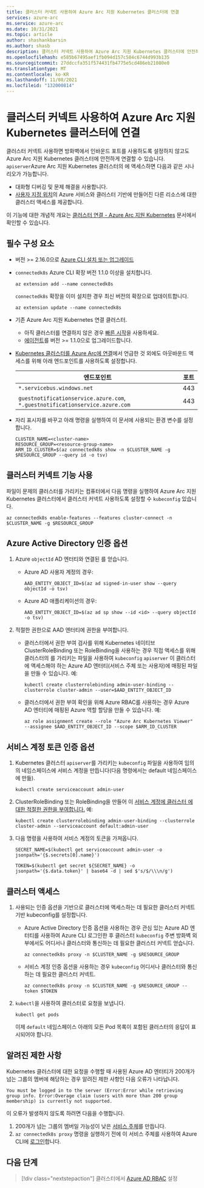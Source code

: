 ```yaml
---
title: 클러스터 커넥트 사용하여 Azure Arc 지원 Kubernetes 클러스터에 연결
services: azure-arc
ms.service: azure-arc
ms.date: 10/31/2021
ms.topic: article
author: shashankbarsin
ms.author: shasb
description: 클러스터 커넥트 사용하여 Azure Arc 지원 Kubernetes 클러스터에 안전하게 연결
ms.openlocfilehash: e585b67495aef1fb094d157c584c6744d993b135
ms.sourcegitcommit: 27ddccfa351f574431fb4775e5cd486eb21080e0
ms.translationtype: MT
ms.contentlocale: ko-KR
ms.lasthandoff: 11/08/2021
ms.locfileid: "132000814"
---
```

# <a name="use-cluster-connect-to-connect-to-azure-arc-enabled-kubernetes-clusters"></a>클러스터 커넥트 사용하여 Azure Arc 지원 Kubernetes 클러스터에 연결

클러스터 커넥트 사용하면 방화벽에서 인바운드 포트를 사용하도록 설정하지 않고도 Azure Arc 지원 Kubernetes 클러스터에 안전하게 연결할 수 있습니다. `apiserver`Azure Arc 지원 Kubernetes 클러스터의 에 액세스하면 다음과 같은 시나리오가 가능합니다.
* 대화형 디버깅 및 문제 해결을 사용합니다.
* [사용자 지정 위치](custom-locations.md)의 Azure 서비스와 클러스터 기반에 만들어진 다른 리소스에 대한 클러스터 액세스를 제공합니다.

이 기능에 대한 개념적 개요는 [클러스터 연결 - Azure Arc 지원 Kubernetes](conceptual-cluster-connect.md) 문서에서 확인할 수 있습니다.

## <a name="prerequisites"></a>필수 구성 요소   

- 버전 >= 2.16.0으로 [Azure CLI 설치 또는 업그레이드](/cli/azure/install-azure-cli)

- `connectedk8s` Azure CLI 확장 버전 1.1.0 이상을 설치합니다.

    ```console
    az extension add --name connectedk8s
    ```
  
    `connectedk8s` 확장을 이미 설치한 경우 최신 버전의 확장으로 업데이트합니다.
    
    ```console
    az extension update --name connectedk8s
    ```

- 기존 Azure Arc 지원 Kubernetes 연결 클러스터.
    - 아직 클러스터를 연결하지 않은 경우 [빠른 시작](quickstart-connect-cluster.md)을 사용하세요.
    - [에이전트](agent-upgrade.md#manually-upgrade-agents)를 버전 >= 1.1.0으로 업그레이드합니다.

- [Kubernetes 클러스터를 Azure Arc에 연결](quickstart-connect-cluster.md#meet-network-requirements)에서 언급한 것 외에도 아웃바운드 액세스를 위해 아래 엔드포인트를 사용하도록 설정합니다.

    | 엔드포인트 | 포트 |
    |----------------|-------|
    |`*.servicebus.windows.net` | 443 |
    |`guestnotificationservice.azure.com`, `*.guestnotificationservice.azure.com` | 443 |

- 자리 표시자를 바꾸고 아래 명령을 실행하여 이 문서에 사용되는 환경 변수를 설정합니다.

    ```console
    CLUSTER_NAME=<cluster-name>
    RESOURCE_GROUP=<resource-group-name>
    ARM_ID_CLUSTER=$(az connectedk8s show -n $CLUSTER_NAME -g $RESOURCE_GROUP --query id -o tsv)
    ```


## <a name="enable-cluster-connect-feature"></a>클러스터 커넥트 기능 사용

파일이 문제의 클러스터를 가리키는 컴퓨터에서 다음 명령을 실행하여 Azure Arc 지원 Kubernetes 클러스터에서 클러스터 커넥트 사용하도록 설정할 수 `kubeconfig` 있습니다.

```console
az connectedk8s enable-features --features cluster-connect -n $CLUSTER_NAME -g $RESOURCE_GROUP
```

## <a name="azure-active-directory-authentication-option"></a>Azure Active Directory 인증 옵션

1. Azure `objectId` AD 엔터티와 연결된 를 얻습니다.

    - Azure AD 사용자 계정의 경우:

        ```console
        AAD_ENTITY_OBJECT_ID=$(az ad signed-in-user show --query objectId -o tsv)
        ```

    - Azure AD 애플리케이션의 경우:

        ```console
        AAD_ENTITY_OBJECT_ID=$(az ad sp show --id <id> --query objectId -o tsv)
        ```

1. 적절한 권한으로 AAD 엔터티에 권한을 부여합니다.

    - 클러스터에서 권한 부여 검사를 위해 Kubernetes 네이티브 ClusterRoleBinding 또는 RoleBinding을 사용하는 경우 직접 액세스를 위해 클러스터의 를 가리키는 파일을 사용하여 `kubeconfig` `apiserver` 이 클러스터에 액세스해야 하는 Azure AD 엔터티(서비스 주체 또는 사용자)에 매핑된 파일을 만들 수 있습니다. 예:
    
        ```console
        kubectl create clusterrolebinding admin-user-binding --clusterrole cluster-admin --user=$AAD_ENTITY_OBJECT_ID
        ```

    - 클러스터에서 권한 부여 확인을 위해 Azure RBAC를 사용하는 경우 Azure AD 엔터티에 매핑된 Azure 역할 할당을 만들 수 있습니다. 예:

        ```console
        az role assignment create --role "Azure Arc Kubernetes Viewer" --assignee $AAD_ENTITY_OBJECT_ID --scope $ARM_ID_CLUSTER
        ```

## <a name="service-account-token-authentication-option"></a>서비스 계정 토큰 인증 옵션

1. Kubernetes 클러스터 `apiserver`를 가리키는 `kubeconfig` 파일을 사용하여 임의의 네임스페이스에 서비스 계정을 만듭니다(다음 명령에서는 default 네임스페이스에 만듦).

    ```console
    kubectl create serviceaccount admin-user
    ```

1. ClusterRoleBinding 또는 RoleBinding을 만들어 이 [서비스 계정에 클러스터 에 대한 적절한 권한을 부여합니다.](https://kubernetes.io/docs/reference/access-authn-authz/rbac/#kubectl-create-rolebinding) 예:

    ```console
    kubectl create clusterrolebinding admin-user-binding --clusterrole cluster-admin --serviceaccount default:admin-user
    ```

1. 다음 명령을 사용하여 서비스 계정의 토큰을 가져옵니다.

    ```console
    SECRET_NAME=$(kubectl get serviceaccount admin-user -o jsonpath='{$.secrets[0].name}')
    ```

    ```console
    TOKEN=$(kubectl get secret ${SECRET_NAME} -o jsonpath='{$.data.token}' | base64 -d | sed $'s/$/\\\n/g')
    ```

## <a name="access-your-cluster"></a>클러스터 액세스

1. 사용되는 인증 옵션을 기반으로 클러스터에 액세스하는 데 필요한 클러스터 커넥트 기반 kubeconfig를 설정합니다.

    - Azure Active Directory 인증 옵션을 사용하는 경우 관심 있는 Azure AD 엔터티를 사용하여 Azure CLI 로그인한 후 클러스터 `kubeconfig` 주변 방화벽 외부에서도 어디서나 클러스터와 통신하는 데 필요한 클러스터 커넥트 얻습니다.

        ```console
        az connectedk8s proxy -n $CLUSTER_NAME -g $RESOURCE_GROUP
        ```

    - 서비스 계정 인증 옵션을 사용하는 경우 `kubeconfig` 어디서나 클러스터와 통신하는 데 필요한 클러스터 커넥트.

        ```console
        az connectedk8s proxy -n $CLUSTER_NAME -g $RESOURCE_GROUP --token $TOKEN
        ```

1. `kubectl`을 사용하여 클러스터로 요청을 보냅니다.

    ```console
    kubectl get pods
    ```
    
    이제 `default` 네임스페이스 아래의 모든 Pod 목록이 포함된 클러스터의 응답이 표시되어야 합니다.

## <a name="known-limitations"></a>알려진 제한 사항

Kubernetes 클러스터에 대한 요청을 수행할 때 사용된 Azure AD 엔터티가 200개가 넘는 그룹의 멤버에 해당하는 경우 알려진 제한 사항인 다음 오류가 나타납니다.

```console
You must be logged in to the server (Error:Error while retrieving group info. Error:Overage claim (users with more than 200 group membership) is currently not supported. 
```

이 오류가 발생하지 않도록 하려면 다음을 수행합니다.
1. 200개가 넘는 그룹의 멤버일 가능성이 낮은 [서비스 주체](/cli/azure/create-an-azure-service-principal-azure-cli)를 만듭니다.
1. `az connectedk8s proxy` 명령을 실행하기 전에 이 서비스 주체를 사용하여 Azure CLI에 [로그인](/cli/azure/create-an-azure-service-principal-azure-cli#sign-in-using-a-service-principal)합니다.

## <a name="next-steps"></a>다음 단계

> [!div class="nextstepaction"]
> 클러스터에서 [Azure AD RBAC](azure-rbac.md) 설정
